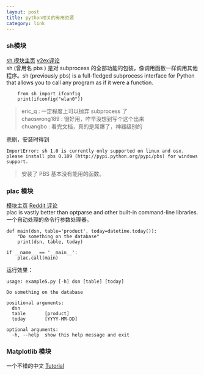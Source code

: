 ```yaml
---
layout: post
title: python相关的有用资源
category: link
---
```


### sh模块
[sh 模块主页](http://amoffat.github.com/sh/index.html) [v2ex评论](http://v2ex.com/t/47892#reply9)  
sh (曾用名 pbs ) 是对 subprocess 的全部功能的包装，像调用函数一样调用其他程序。sh (previously pbs) is a full-fledged subprocess interface for Python that allows you to call any program as if it were a function.

        from sh import ifconfig
        print(ifconfig("wlan0"))

> eric_q : 一定程度上可以抛弃 subprocess 了   
> chaoswong189 : 很好用，咋早没想到写个这个出来   
> chuangbo : 看完文档，真的是屌爆了，神器级别的   

悲剧，安装时得到

    
    ImportError: sh 1.0 is currently only supported on linux and osx.
    please install pbs 0.109 (http://pypi.python.org/pypi/pbs) for windows support.
    
>安装了 PBS 基本没有能用的函数。    


### plac 模块
[模块主页](http://plac.googlecode.com/hg/doc/plac.html) [Reddit 评论](http://www.reddit.com/r/Python/comments/zq1o5/favorite_tools_in_your_python_toolbox/)  
plac is vastly better than optparse and other built-in command-line libraries.  
一个自动处理的命令行参数处理器。

    def main(dsn, table='product', today=datetime.today()):
        "Do something on the database"
        print(dsn, table, today)
    
    if __name__ == '__main__':
        plac.call(main)
    
    
运行效果：

    usage: example5.py [-h] dsn [table] [today]
    
    Do something on the database
    
    positional arguments:
      dsn
      table       [product]
      today       [YYYY-MM-DD]
    
    optional arguments:
      -h, --help  show this help message and exit
      


### Matplotlib 模块

一个不错的中文 [Tutorial](http://reverland.org/python/2012/09/07/matplotlib-tutorial/) 
